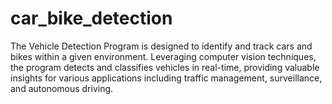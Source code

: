 # car_bike_detection

The Vehicle Detection Program is designed to identify and track cars and bikes within a given environment. Leveraging computer vision techniques, the program detects and classifies vehicles in real-time, providing valuable insights for various applications including traffic management, surveillance, and autonomous driving.
